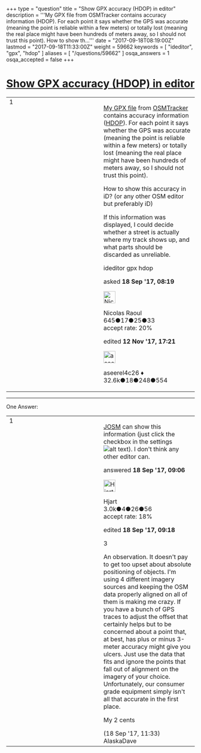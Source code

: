 +++
type = "question"
title = "Show GPX accuracy (HDOP) in editor"
description = '''My GPX file from OSMTracker contains accuracy information (HDOP). For each point it says whether the GPS was accurate (meaning the point is reliable within a few meters) or totally lost (meaning the real place might have been hundreds of meters away, so I should not trust this point). How to show th...'''
date = "2017-09-18T08:19:00Z"
lastmod = "2017-09-18T11:33:00Z"
weight = 59662
keywords = [ "ideditor", "gpx", "hdop" ]
aliases = [ "/questions/59662" ]
osqa_answers = 1
osqa_accepted = false
+++

<div class="headNormal">

# [Show GPX accuracy (HDOP) in editor](/questions/59662/show-gpx-accuracy-hdop-in-editor)

</div>

<div id="main-body">

<div id="askform">

<table id="question-table" style="width:100%;">
<colgroup>
<col style="width: 50%" />
<col style="width: 50%" />
</colgroup>
<tbody>
<tr>
<td style="width: 30px; vertical-align: top"><div class="vote-buttons">
<span id="post-59662-upvote" class="ajax-command post-vote up" rel="nofollow" title="I like this post (click again to cancel)"> </span>
<div id="post-59662-score" class="post-score" title="current number of votes">
1
</div>
<span id="post-59662-downvote" class="ajax-command post-vote down" rel="nofollow" title="I dont like this post (click again to cancel)"> </span> <span id="favorite-mark" class="ajax-command favorite-mark" rel="nofollow" title="mark/unmark this question as favorite (click again to cancel)"> </span>
<div id="favorite-count" class="favorite-count">
&#10;</div>
</div></td>
<td><div id="item-right">
<div class="question-body">
<p><a href="https://www.openstreetmap.org/user/Sisikottos/traces/2503967">My GPX file</a> from <a href="https://play.google.com/store/apps/details?id=me.guillaumin.android.osmtracker">OSMTracker</a> contains accuracy information (<a href="http://www.topografix.com/gpx_manual.asp#hdop">HDOP</a>). For each point it says whether the GPS was accurate (meaning the point is reliable within a few meters) or totally lost (meaning the real place might have been hundreds of meters away, so I should not trust this point).</p>
<p>How to show this accuracy in iD? (or any other OSM editor but preferably iD)</p>
<p>If this information was displayed, I could decide whether a street is actually where my track shows up, and what parts should be discarded as unreliable.</p>
</div>
<div id="question-tags" class="tags-container tags">
<span class="post-tag tag-link-ideditor" rel="tag" title="see questions tagged &#39;ideditor&#39;">ideditor</span> <span class="post-tag tag-link-gpx" rel="tag" title="see questions tagged &#39;gpx&#39;">gpx</span> <span class="post-tag tag-link-hdop" rel="tag" title="see questions tagged &#39;hdop&#39;">hdop</span>
</div>
<div id="question-controls" class="post-controls">
&#10;</div>
<div class="post-update-info-container">
<div class="post-update-info post-update-info-user">
<p>asked <strong>18 Sep '17, 08:19</strong></p>
<img src="https://secure.gravatar.com/avatar/c3af87f6b1d4d247d01ce3b73d918fc7?s=32&amp;d=identicon&amp;r=g" class="gravatar" width="32" height="32" alt="Nicolas%20Raoul&#39;s gravatar image" />
<p><span>Nicolas Raoul</span><br />
<span class="score" title="645 reputation points">645</span><span title="17 badges"><span class="badge1">●</span><span class="badgecount">17</span></span><span title="25 badges"><span class="silver">●</span><span class="badgecount">25</span></span><span title="33 badges"><span class="bronze">●</span><span class="badgecount">33</span></span><br />
<span class="accept_rate" title="Rate of the user&#39;s accepted answers">accept rate:</span> <span title="Nicolas Raoul has one accepted answer">20%</span></p>
</div>
<div class="post-update-info post-update-info-edited">
<p><span> edited <strong>12 Nov '17, 17:21</strong> </span></p>
<img src="https://secure.gravatar.com/avatar/66f0dc05b44574e3894be07b0b37cf37?s=32&amp;d=identicon&amp;r=g" class="gravatar" width="32" height="32" alt="aseerel4c26&#39;s gravatar image" />
<p><span>aseerel4c26 ♦</span><br />
<span class="score" title="32615 reputation points"><span>32.6k</span></span><span title="18 badges"><span class="badge1">●</span><span class="badgecount">18</span></span><span title="248 badges"><span class="silver">●</span><span class="badgecount">248</span></span><span title="554 badges"><span class="bronze">●</span><span class="badgecount">554</span></span></p>
</div>
</div>
<div id="comments-container-59662" class="comments-container">
&#10;</div>
<div id="comment-tools-59662" class="comment-tools">
&#10;</div>
<div class="clear">
&#10;</div>
<div id="comment-59662-form-container" class="comment-form-container">
&#10;</div>
<div class="clear">
&#10;</div>
</div></td>
</tr>
</tbody>
</table>

------------------------------------------------------------------------

<div class="tabBar">

<span id="sort-top"></span>

<div class="headQuestions">

One Answer:

</div>

</div>

<span id="59663"></span>

<div id="answer-container-59663" class="answer">

<table style="width:100%;">
<colgroup>
<col style="width: 50%" />
<col style="width: 50%" />
</colgroup>
<tbody>
<tr>
<td style="width: 30px; vertical-align: top"><div class="vote-buttons">
<span id="post-59663-upvote" class="ajax-command post-vote up" rel="nofollow" title="I like this post (click again to cancel)"> </span>
<div id="post-59663-score" class="post-score" title="current number of votes">
1
</div>
<span id="post-59663-downvote" class="ajax-command post-vote down" rel="nofollow" title="I dont like this post (click again to cancel)"> </span>
</div></td>
<td><div class="item-right">
<div class="answer-body">
<p><a href="https://wiki.openstreetmap.org/wiki/JOSM">JOSM</a> can show this information (just click the checkbox in the settings<img src="/upfiles/Screenshot_JOSM_hdop.png" alt="alt text" />). I don't think any other editor can.</p>
</div>
<div class="answer-controls post-controls">
&#10;</div>
<div class="post-update-info-container">
<div class="post-update-info post-update-info-user">
<p>answered <strong>18 Sep '17, 09:06</strong></p>
<img src="https://secure.gravatar.com/avatar/6edf3a421a450237beae62ba93582637?s=32&amp;d=identicon&amp;r=g" class="gravatar" width="32" height="32" alt="Hjart&#39;s gravatar image" />
<p><span>Hjart</span><br />
<span class="score" title="2961 reputation points"><span>3.0k</span></span><span title="4 badges"><span class="badge1">●</span><span class="badgecount">4</span></span><span title="26 badges"><span class="silver">●</span><span class="badgecount">26</span></span><span title="56 badges"><span class="bronze">●</span><span class="badgecount">56</span></span><br />
<span class="accept_rate" title="Rate of the user&#39;s accepted answers">accept rate:</span> <span title="Hjart has 14 accepted answers">18%</span></p>
</img>
</div>
<div class="post-update-info post-update-info-edited">
<p><span> edited <strong>18 Sep '17, 09:18</strong> </span></p>
</div>
</div>
<div id="comments-container-59663" class="comments-container">
<span id="59667"></span>
<div id="comment-59667" class="comment">
<div id="post-59667-score" class="comment-score">
3
</div>
<div class="comment-text">
<p>An observation. It doesn't pay to get too upset about absolute positioning of objects. I'm using 4 different imagery sources and keeping the OSM data properly aligned on all of them is making me crazy. If you have a bunch of GPS traces to adjust the offset that certainly helps but to be concerned about a point that, at best, has plus or minus 3-meter accuracy might give you ulcers. Just use the data that fits and ignore the points that fall out of alignment on the imagery of your choice. Unfortunately, our consumer grade equipment simply isn't all that accurate in the first place.</p>
<p>My 2 cents</p>
</div>
<div id="comment-59667-info" class="comment-info">
<span class="comment-age">(18 Sep '17, 11:33)</span> <span class="comment-user userinfo">AlaskaDave</span>
</div>
</div>
</div>
<div id="comment-tools-59663" class="comment-tools">
&#10;</div>
<div class="clear">
&#10;</div>
<div id="comment-59663-form-container" class="comment-form-container">
&#10;</div>
<div class="clear">
&#10;</div>
</div></td>
</tr>
</tbody>
</table>

</div>

<div class="paginator-container-left">

</div>

</div>

</div>

